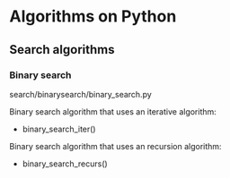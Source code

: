 # Algorithms on Python
## Search algorithms
### Binary search
search/binarysearch/binary_search.py

Binary search algorithm that uses an iterative algorithm:
- binary_search_iter()

Binary search algorithm that uses an recursion algorithm:
- binary_search_recurs()
